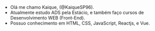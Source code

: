 - Olá me chamo Kaique, (@KaiqueSP96).
- Atualmente estudo ADS pela Estácio, e também faço cursos de Desenvolvimento WEB (Front-End).
- Possuo conhecimento em HTML, CSS, JavaScript, Reactjs, e Vue.
